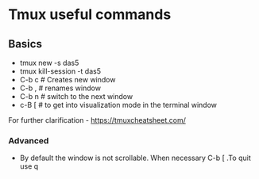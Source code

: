 # Tmux useful commands
## Basics
* tmux new -s das5
* tmux kill-session -t das5
* C-b c # Creates new window
* C-b , # renames window
* C-b n # switch to the next window
* c-B [ # to get into visualization mode in the terminal window

For further clarification - https://tmuxcheatsheet.com/
### Advanced
* By default the window is not scrollable. When necessary C-b [ .To quit use q
